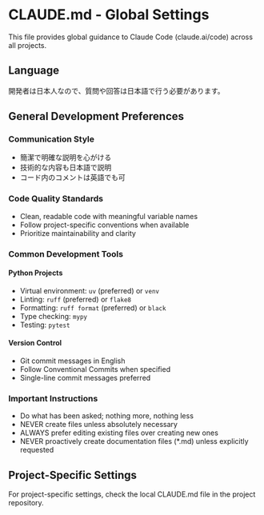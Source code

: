 # CLAUDE.md - Global Settings

This file provides global guidance to Claude Code (claude.ai/code) across all projects.

## Language

開発者は日本人なので、質問や回答は日本語で行う必要があります。

## General Development Preferences

### Communication Style
- 簡潔で明確な説明を心がける
- 技術的な内容も日本語で説明
- コード内のコメントは英語でも可

### Code Quality Standards
- Clean, readable code with meaningful variable names
- Follow project-specific conventions when available
- Prioritize maintainability and clarity

### Common Development Tools

#### Python Projects
- Virtual environment: `uv` (preferred) or `venv`
- Linting: `ruff` (preferred) or `flake8`
- Formatting: `ruff format` (preferred) or `black`
- Type checking: `mypy`
- Testing: `pytest`

#### Version Control
- Git commit messages in English
- Follow Conventional Commits when specified
- Single-line commit messages preferred

### Important Instructions
- Do what has been asked; nothing more, nothing less
- NEVER create files unless absolutely necessary
- ALWAYS prefer editing existing files over creating new ones
- NEVER proactively create documentation files (*.md) unless explicitly requested

## Project-Specific Settings

For project-specific settings, check the local CLAUDE.md file in the project repository.